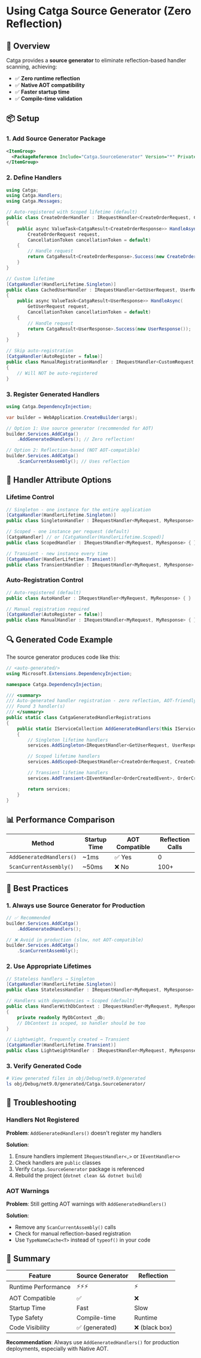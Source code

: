 # Using Catga Source Generator (Zero Reflection)

## 🎯 Overview

Catga provides a **source generator** to eliminate reflection-based handler scanning, achieving:
- ✅ **Zero runtime reflection**
- ✅ **Native AOT compatibility**
- ✅ **Faster startup time**
- ✅ **Compile-time validation**

## 📦 Setup

### 1. Add Source Generator Package

```xml
<ItemGroup>
  <PackageReference Include="Catga.SourceGenerator" Version="*" PrivateAssets="all" />
</ItemGroup>
```

### 2. Define Handlers

```csharp
using Catga;
using Catga.Handlers;
using Catga.Messages;

// Auto-registered with Scoped lifetime (default)
public class CreateOrderHandler : IRequestHandler<CreateOrderRequest, CreateOrderResponse>
{
    public async ValueTask<CatgaResult<CreateOrderResponse>> HandleAsync(
        CreateOrderRequest request,
        CancellationToken cancellationToken = default)
    {
        // Handle request
        return CatgaResult<CreateOrderResponse>.Success(new CreateOrderResponse());
    }
}

// Custom lifetime
[CatgaHandler(HandlerLifetime.Singleton)]
public class CachedUserHandler : IRequestHandler<GetUserRequest, UserResponse>
{
    public async ValueTask<CatgaResult<UserResponse>> HandleAsync(
        GetUserRequest request,
        CancellationToken cancellationToken = default)
    {
        // Handle request
        return CatgaResult<UserResponse>.Success(new UserResponse());
    }
}

// Skip auto-registration
[CatgaHandler(AutoRegister = false)]
public class ManualRegistrationHandler : IRequestHandler<CustomRequest, CustomResponse>
{
    // Will NOT be auto-registered
}
```

### 3. Register Generated Handlers

```csharp
using Catga.DependencyInjection;

var builder = WebApplication.CreateBuilder(args);

// Option 1: Use source generator (recommended for AOT)
builder.Services.AddCatga()
    .AddGeneratedHandlers(); // Zero reflection!

// Option 2: Reflection-based (NOT AOT-compatible)
builder.Services.AddCatga()
    .ScanCurrentAssembly(); // Uses reflection
```

## 🎨 Handler Attribute Options

### Lifetime Control

```csharp
// Singleton - one instance for the entire application
[CatgaHandler(HandlerLifetime.Singleton)]
public class SingletonHandler : IRequestHandler<MyRequest, MyResponse> { }

// Scoped - one instance per request (default)
[CatgaHandler] // or [CatgaHandler(HandlerLifetime.Scoped)]
public class ScopedHandler : IRequestHandler<MyRequest, MyResponse> { }

// Transient - new instance every time
[CatgaHandler(HandlerLifetime.Transient)]
public class TransientHandler : IRequestHandler<MyRequest, MyResponse> { }
```

### Auto-Registration Control

```csharp
// Auto-registered (default)
public class AutoHandler : IRequestHandler<MyRequest, MyResponse> { }

// Manual registration required
[CatgaHandler(AutoRegister = false)]
public class ManualHandler : IRequestHandler<MyRequest, MyResponse> { }
```

## 🔍 Generated Code Example

The source generator produces code like this:

```csharp
// <auto-generated/>
using Microsoft.Extensions.DependencyInjection;

namespace Catga.DependencyInjection;

/// <summary>
/// Auto-generated handler registration - zero reflection, AOT-friendly
/// Found 3 handler(s)
/// </summary>
public static class CatgaGeneratedHandlerRegistrations
{
    public static IServiceCollection AddGeneratedHandlers(this IServiceCollection services)
    {
        // Singleton lifetime handlers
        services.AddSingleton<IRequestHandler<GetUserRequest, UserResponse>, CachedUserHandler>();

        // Scoped lifetime handlers
        services.AddScoped<IRequestHandler<CreateOrderRequest, CreateOrderResponse>, CreateOrderHandler>();

        // Transient lifetime handlers
        services.AddTransient<IEventHandler<OrderCreatedEvent>, OrderCreatedEventHandler>();

        return services;
    }
}
```

## 📊 Performance Comparison

| Method | Startup Time | AOT Compatible | Reflection Calls |
|--------|--------------|----------------|------------------|
| `AddGeneratedHandlers()` | ~1ms | ✅ Yes | 0 |
| `ScanCurrentAssembly()` | ~50ms | ❌ No | 100+ |

## 🚀 Best Practices

### 1. **Always use Source Generator for Production**
```csharp
// ✅ Recommended
builder.Services.AddCatga()
    .AddGeneratedHandlers();

// ❌ Avoid in production (slow, not AOT-compatible)
builder.Services.AddCatga()
    .ScanCurrentAssembly();
```

### 2. **Use Appropriate Lifetimes**
```csharp
// Stateless handlers → Singleton
[CatgaHandler(HandlerLifetime.Singleton)]
public class StatelessHandler : IRequestHandler<MyRequest, MyResponse> { }

// Handlers with dependencies → Scoped (default)
public class HandlerWithDbContext : IRequestHandler<MyRequest, MyResponse>
{
    private readonly MyDbContext _db;
    // DbContext is scoped, so handler should be too
}

// Lightweight, frequently created → Transient
[CatgaHandler(HandlerLifetime.Transient)]
public class LightweightHandler : IRequestHandler<MyRequest, MyResponse> { }
```

### 3. **Verify Generated Code**
```bash
# View generated files in obj/Debug/net9.0/generated
ls obj/Debug/net9.0/generated/Catga.SourceGenerator/
```

## 🔧 Troubleshooting

### Handlers Not Registered

**Problem**: `AddGeneratedHandlers()` doesn't register my handlers

**Solution**:
1. Ensure handlers implement `IRequestHandler<,>` or `IEventHandler<>`
2. Check handlers are `public` classes
3. Verify `Catga.SourceGenerator` package is referenced
4. Rebuild the project (`dotnet clean && dotnet build`)

### AOT Warnings

**Problem**: Still getting AOT warnings with `AddGeneratedHandlers()`

**Solution**:
- Remove any `ScanCurrentAssembly()` calls
- Check for manual reflection-based registration
- Use `TypeNameCache<T>` instead of `typeof()` in your code

## 📝 Summary

| Feature | Source Generator | Reflection |
|---------|-----------------|------------|
| Runtime Performance | ⚡⚡⚡ | ⚡ |
| AOT Compatible | ✅ | ❌ |
| Startup Time | Fast | Slow |
| Type Safety | Compile-time | Runtime |
| Code Visibility | ✅ (generated) | ❌ (black box) |

**Recommendation**: Always use `AddGeneratedHandlers()` for production deployments, especially with Native AOT.

